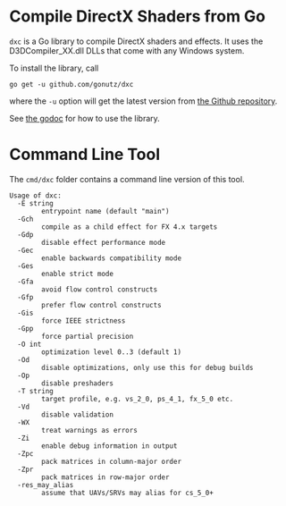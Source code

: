 Compile DirectX Shaders from Go
===============================

`dxc` is a Go library to compile DirectX shaders and effects. It uses the D3DCompiler_XX.dll DLLs that come with any Windows system.

To install the library, call

	go get -u github.com/gonutz/dxc
	
where the `-u` option will get the latest version from [the Github repository](https://github.com/gonutz/dxc).

See [the godoc](https://godoc.org/github.com/gonutz/dxc) for how to use the library.

Command Line Tool
=================

The `cmd/dxc` folder contains a command line version of this tool.

```
Usage of dxc:
  -E string
    	entrypoint name (default "main")
  -Gch
    	compile as a child effect for FX 4.x targets
  -Gdp
    	disable effect performance mode
  -Gec
    	enable backwards compatibility mode
  -Ges
    	enable strict mode
  -Gfa
    	avoid flow control constructs
  -Gfp
    	prefer flow control constructs
  -Gis
    	force IEEE strictness
  -Gpp
    	force partial precision
  -O int
    	optimization level 0..3 (default 1)
  -Od
    	disable optimizations, only use this for debug builds
  -Op
    	disable preshaders
  -T string
    	target profile, e.g. vs_2_0, ps_4_1, fx_5_0 etc.
  -Vd
    	disable validation
  -WX
    	treat warnings as errors
  -Zi
    	enable debug information in output
  -Zpc
    	pack matrices in column-major order
  -Zpr
    	pack matrices in row-major order
  -res_may_alias
    	assume that UAVs/SRVs may alias for cs_5_0+
```
